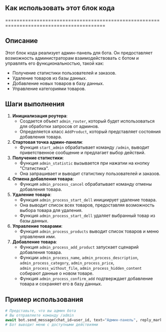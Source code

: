 ## Как использовать этот блок кода
=========================================================================================

Описание
-------------------------
Этот блок кода реализует админ-панель для бота. 
Он предоставляет возможность администраторам взаимодействовать с ботом 
и управлять его функциональностью, такой как:

- Получение статистики пользователей и заказов.
- Удаление товаров из базы данных.
- Добавление новых товаров в базу данных.
- Управление категориями товаров.

Шаги выполнения
-------------------------
1. **Инициализация роутера**: 
   - Создается объект `admin_router`, который будет использоваться для обработки запросов от админов.
   - Определяется класс `AddProduct`, который представляет состояния добавления товара.
2. **Стартовая точка админ-панели**:
   - Функция `start_admin` обрабатывает команду `/admin`, выводит приветственное сообщение и предлагает выбор действий.
3. **Получение статистики**:
   - Функция `admin_statistic` вызывается при нажатии на кнопку "Статистика". 
   - Она запрашивает и выводит статистику пользователей и заказов.
4. **Отмена добавления товара**:
   - Функция `admin_process_cancel` обрабатывает команду отмены добавления товара.
5. **Удаление товара**:
   - Функция `admin_process_start_dell` инициирует удаление товара. 
   - Она выводит список всех товаров, предоставляя возможность выбора товара для удаления.
   - Функция `admin_process_start_dell` удаляет выбранный товар из базы данных.
6. **Управление товарами**:
   - Функция `admin_process_products` выводит список товаров и меню управления ими.
7. **Добавление товара**:
   - Функция `admin_process_add_product` запускает сценарий добавления товара.
   - Функции `admin_process_name`, `admin_process_description`, `admin_process_category`, `admin_process_price`, 
   `admin_process_without_file`, `admin_process_hidden_content` собирают данные о новом товаре.
   - Функция `admin_process_confirm_add` подтверждает добавление товара и сохраняет его в базу данных.

Пример использования
-------------------------
```python
# Представьте, что вы админ бота
# Вы отправляете команду /admin
await bot.send_message(chat_id=user_id, text="Админ-панель", reply_markup=admin_kb())
# Бот выводит меню с доступными действиями
```